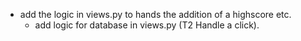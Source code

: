 * add the logic in views.py to hands the addition of a highscore etc.
    * add logic for database in views.py (T2 Handle a click).
